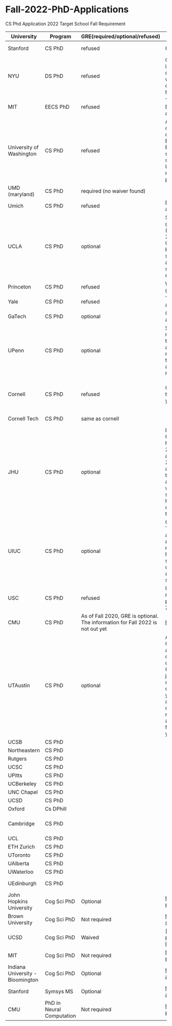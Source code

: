 # Fall-2022-PhD-Applications
CS Phd Application 2022 Target School Fall Requirement

| University                       | Program                   | GRE(required/optional/refused)                               | GRE Waive description                                        | DDL             | DDL websites                                                 | Application Websites                                         | Email                                                        |
| -------------------------------- | ------------------------- | ------------------------------------------------------------ | ------------------------------------------------------------ | --------------- | ------------------------------------------------------------ | ------------------------------------------------------------ | ------------------------------------------------------------ |
| Stanford                         | CS PhD                    | refused                                                      | GREs are NOT required for MS and PhD applicants.             | December 7      | https://cs.stanford.edu/admissions/deadlines                 | https://gradadmissions.stanford.edu/applying/starting-your-application | admissions@cs.stanford.edu                                   |
| NYU                              | DS PhD                    | refused                                                      | COVID-19 Update: The GRE general test requirement is suspended for fall 2021 due to COVID-19. Please do not send us GRE test scores. If you do, the scores will not be reviewed or considered by the department's Admissions Committee. In subsequent terms, the general test is required. | December 12     | https://cs.nyu.edu/home/phd/admission.html                   | https://apply.gsas.nyu.edu/apply/                            | datascience-group@nyu.edu                                    |
| MIT                              | EECS PhD                  | refused                                                      | The Electrical Engineering and Computer Science Department does NOT require GRE scores for admission purposes. | December 15     | https://www.eecs.mit.edu/academics-admissions/graduate-program/admissions/dear-prospective-applicant | https://gradapply.mit.edu/eecs                               | grad-ap@eecs.mit.edu                                         |
| University of Washington         | CS PhD                    | refused                                                      | Autumn 2022 Admissions Notice: In response to current restrictions created by the COVID-19 health crisis, the Paul G. Allen School of Computer Science & Engineering will not be using the Graduate Records Examination (GRE) scores for Ph.D. applications submitted during the 2021-22 academic year. If GRE scores are submitted or self-reported to the University of Washington, the Paul G. Allen School will not have access to reviewing them in our admissions process. | December 15     | https://www.cs.washington.edu/academics/phd/admissions       | https://webapps.grad.uw.edu/applForAdmiss/login.aspx         | grad-admissions@cs.uw.edu                                    |
| UMD (maryland)                   | CS PhD                    | required (no waiver found)                                   |                                                              | December 17     | https://gradschool.umd.edu/computermathematicalnatural-sciences/cmsc | https://terpengage.force.com/community/CustomLoginPage?GradApp=True | gradschool@umd.edu                                           |
| Umich                            | CS PhD                    | refused                                                      | Due to the ongoing pandemic, GRE scores for this admissions cycle are neither required nor expected. | December 15     | https://cse.engin.umich.edu/academics/graduate/admissions/   | https://www.applyweb.com/cgi-bin/app?s=umgrad                | gradstaff@umich.edu                                          |
| UCLA                             | CS PhD                    | optional                                                     | Students who wish to apply for admission to our graduate program for the 2022-2023 academic year (applications for this cycle are due December 1, 2021) are not required to take the GRE or submit a GRE score report as part of their application package. However, students may voluntarily submit GRE test scores and they will be reviewed as part of the holistic application consideration. The applications with GRE scores will not be given greater weight than those that do not include scores. | December 1      | https://www.cs.ucla.edu/graduate-requirements/               | https://grad.ucla.edu/admissions/admission-application-for-graduate-admission/ | gradadm@cs.ucla.edu                                          |
| Princeton                        | CS PhD                    | refused                                                      | We are no longer either requiring or accepting GRE general exam scores. | December 15     | https://www.cs.princeton.edu/grad                            | https://www.applyweb.com/gspuappl/index.ftl                  | gradeinfo@cs.princeton.edu                                   |
| Yale                             | CS PhD                    | refused                                                      | The GRE score is not accepted for doctoral applicants.       | December 15     | https://cpsc.yale.edu/academics/graduate-program/yale-computer-science-admissions-faq | https://apply.grad.yale.edu/apply/                           | graduate.admissions@yale.edu                                 |
| GaTech                           | CS PhD                    | optional                                                     | General Graduate Record Examination (GRE) scores are optional. | December 15     | https://www.cc.gatech.edu/academics/degree-programs/phd/computer-science/admission-requirements | https://grad.gatech.edu/apply-now/                           | graduate@cc.gatech.edu                                       |
| UPenn                            | CS PhD                    | optional                                                     | Submitting your GRE scores is optional, but recommended for all of our graduate programs during the 2022-2023 application cycle. If you are/were able to take the GRE exam and have valid scores to report, we encourage you to do so. If you are not able to take the GRE exam, we will evaluate your application holistically. Your candidacy will not be negatively impacted if you do not report GRE scores. | December 15     | https://gradadm.seas.upenn.edu/how-to-apply/                 | https://www.applyweb.com/upenng/index.ftl                    | cis-info@cis.upenn.edu                                       |
| Cornell                          | CS PhD                    | refused                                                      | Cornell CS is "GRE free", meaning that we do not use the GRE in our admissions decisions and do not offer you a way to upload a GRE score. | December 15     | https://www.cs.cornell.edu/phd/admissions                    | [https://shibboleth-idp.collegenet.com/idp/profile/SAML2/Redirect/SSO?SAMLRequest=fZJNb8IwDIb%2FSpU7TdsNxCKK1MFhSGwgynbYZUpTFyKlSRen6%2Fj3C18DLkhRFDn2%2B9pPMkJeq4ZlrdvqFXy3gC74rZVGdrhISWs1MxwlMs1rQOYEy7PXOUvCiDXWOCOMIkGGCNZJoydGY1uDzcH%2BSAHvq3lKts41yCjtui7kTaN2HRShMDXFrSwKo8Btaf5%2FDBEN3VskdLnI1ySY%2Bp6k5nv1i9altCfLxqspBRvQ4A7CPkR9c5VUcJJaQSktCEfzfEGC2TQlX%2BVAlFE%2Frgro87h6Sgq%2FPfSrIioLqAbJ0KchtjDT6Lh2KUmiJO5FQ7%2FWUcKSmPUfP0mwPDF4lrqUenMfWHFMQvayXi97x%2FE%2BwOJhNJ9AxqM9dnYwtlcPcV%2BWn%2BmT8ZnPFecbMlwI02pHR%2FTK6OjasDevPJsujZJiF2RKmW5igTtISUzo%2BFhy%2B1fGfw%3D%3D&RelayState=https%3A%2F%2Fwww.applyweb.com%2Fshibboleth%2Fgatekeeper%3Fdest%3D%252Fcgi-bin%252Fapp%253Fs%253Dcornellg](https://shibboleth-idp.collegenet.com/idp/profile/SAML2/Redirect/SSO?SAMLRequest=fZJNb8IwDIb%2FSpU7TdsNxCKK1MFhSGwgynbYZUpTFyKlSRen6%2Fj3C18DLkhRFDn2%2B9pPMkJeq4ZlrdvqFXy3gC74rZVGdrhISWs1MxwlMs1rQOYEy7PXOUvCiDXWOCOMIkGGCNZJoydGY1uDzcH%2BSAHvq3lKts41yCjtui7kTaN2HRShMDXFrSwKo8Btaf5%2FDBEN3VskdLnI1ySY%2Bp6k5nv1i9altCfLxqspBRvQ4A7CPkR9c5VUcJJaQSktCEfzfEGC2TQlX%2BVAlFE%2Frgro87h6Sgq%2FPfSrIioLqAbJ0KchtjDT6Lh2KUmiJO5FQ7%2FWUcKSmPUfP0mwPDF4lrqUenMfWHFMQvayXi97x%2FE%2BwOJhNJ9AxqM9dnYwtlcPcV%2BWn%2BmT8ZnPFecbMlwI02pHR%2FTK6OjasDevPJsujZJiF2RKmW5igTtISUzo%2BFhy%2B1fGfw%3D%3D&RelayState=https%3A%2F%2Fwww.applyweb.com%2Fshibboleth%2Fgatekeeper%3Fdest%3D%2Fcgi-bin%2Fapp%3Fs%3Dcornellg) | [phd@cs.cornell.edu](mailto:phd@cs.cornell.edu)              |
| Cornell Tech                     | CS PhD                    | same as cornell                                              |                                                              | same as cornell |                                                              |                                                              | same as above                                                |
| JHU                              | CS PhD                    | optional                                                     | In response to the test accessibility issues caused by COVID-19, the Whiting School of Engineering (WSE) has decided to make the GRE exam optional for the 2021 admissions cycle. This only applies to graduate applications for the following start terms: Spring 2021, Summer 2021, and Fall 2021. For those applicants that have GRE scores ready, we will accept them. Please note, there will be no admissions advantage in submitting GRE scores. Likewise, there will be no disadvantage to any applicant for not submitting GRE scores. Our programs engage in holistic admissions review, and we expect many competitive applications will not include GRE scores this year. | December 15     | https://www.cs.jhu.edu/phd-graduate-admissions/              | [https://applygrad.jhu.edu/apply/](https://applygrad.jhu.edu/apply/?sr=9aceddc1-d563-4a68-a7b8-a023986c3cb7) | [WSEGrad-Admissions@jhu.edu](mailto:WSEGrad-Admissions@jhu.edu?subject=English Proficiency Test Waiver Inquiry) |
| UIUC                             | CS PhD                    | optional                                                     | General Record Examination (GRE) – Not Required The Graduate Record Examination (GRE) general aptitude tests (Verbal, Quantitative, and Analytical) and subject test scores are recommended, but not required. In some cases, the scores may provide helpful supporting information. If you would like to submit scores, we recommend that you scan your official score report as a PDF file and attach it to your application. You do NOT need to submit official scores through ETS. | December 15     | https://cs.illinois.edu/admissions/graduate/application-deadlines | https://choose.illinois.edu/apply/                           | [admissions@cs.illinois.edu](mailto:admissions@cs.illinois.edu) |
| USC                              | CS PhD                    | refused                                                      | USC has issued a temporary waiver of the GRE score requirement for students applying to graduate programs in Spring 2021, Summer 2021, and Fall 2021. | December 15     | https://www.cs.usc.edu/admission/                            | [https://usc.liaisoncas.com/applicant-ux/#/login](#/login)   | ldeleon@usc.edu                                              |
| CMU                              | CS PhD                    | As of Fall 2020, GRE is optional.  The information for Fall 2022 is not out yet | https://csd.cmu.edu/academics/doctoral/admissions            | not updated yet | https://csd.cmu.edu/academics/doctoral/admissions            | https://applygrad.cs.cmu.edu/apply/index.php?domain=1        | applygrad@cs.cmu.edu (general) ltiwebmaster@cs.cmu.edu (NLP) |
| UTAustin                         | CS PhD                    | optional                                                     | As a temporary accommodation in response to COVID-19, the GRE requirement will be waived for all applicants for the Fall 2022 semester. Students may continue to submit official GRE scores for consideration, but they will not be required to do so. GRE scores when provided, will continue to serve as just one of the many factors considered in our review of a student’s application. Please take into consideration that providing GRE scores can bolster your application if there are aspects of your application that you feel may be not as competitive as others. If you have any questions, please feel free to reach out to us and we can better assist you. Please allow up to 72 hours after submitting your application for the GRE to be removed from the “To-Do” items on your MyStatus page. | December 15     | https://www.cs.utexas.edu/faq/graduate                       | closed now                                                   | csadmis@cs.utexas.edu                                        |
| UCSB                             | CS PhD                    |                                                              |                                                              |                 |                                                              |                                                              | gradadmissions@graddiv.ucsb.edu                              |
| Northeastern                     | CS PhD                    |                                                              |                                                              |                 |                                                              |                                                              | khoury-gradschool@northeastern.edu                           |
| Rutgers                          | CS PhD                    |                                                              |                                                              |                 |                                                              |                                                              | cs-phd-program@cs.rutgers.edu                                |
| UCSC                             | CS PhD                    |                                                              |                                                              |                 |                                                              |                                                              | [gradadm@ucsc.edu](mailto:gradadm@ucsc.edu)                  |
| UPitts                           | CS PhD                    |                                                              |                                                              |                 |                                                              |                                                              | [cs-admissions@cs.pitt.edu](mailto:cs-admissions@cs.pitt.edu) |
| UCBerkeley                       | CS PhD                    |                                                              |                                                              |                 |                                                              |                                                              | gradadm@berkeley.edu                                         |
| UNC Chapel                       | CS PhD                    |                                                              |                                                              |                 |                                                              |                                                              | [gradadmissions@unc.edu](mailto:gradadmissions@unc.edu)      |
| UCSD                             | CS PhD                    |                                                              |                                                              |                 |                                                              |                                                              | csegradinfo-phd@eng.ucsd.edu                                 |
| Oxford                           | Cs DPhill                 |                                                              |                                                              |                 |                                                              |                                                              | graduate.admissions@cs.ox.ac.uk                              |
| Cambridge                        | CS PhD                    |                                                              |                                                              |                 |                                                              |                                                              | graduate-admin@cl.cam.ac.uk (not sure) Postgraduate.Admissions@cl.cam.ac.uk |
| UCL                              | CS PhD                    |                                                              |                                                              |                 |                                                              |                                                              | cs.phdadmissions@ucl.ac.uk                                   |
| ETH Zurich                       | CS PhD                    |                                                              |                                                              |                 |                                                              |                                                              | [phd@inf.ethz.ch.](mailto:phd@inf.ethz.ch)                   |
| UToronto                         | CS PhD                    |                                                              |                                                              |                 |                                                              |                                                              | gradapplications@cs.toronto.edu                              |
| UAlberta                         | CS PhD                    |                                                              |                                                              |                 |                                                              |                                                              | [csapplygrad@ualberta.ca](mailto:csapplygrad@ualberta.ca)    |
| UWaterloo                        | CS PhD                    |                                                              |                                                              |                 |                                                              |                                                              | gradapp@uwaterloo.ca                                         |
| UEdinburgh                       | CS PhD                    |                                                              |                                                              |                 |                                                              |                                                              | https://www.inf.ed.ac.uk/cgi-bin/iss/external-contact.cgi    |
| John Hopkins University          | Cog Sci PhD               | Optional                                                     | https://cogsci.jhu.edu/graduate/phd-program/admissions/      |                 |                                                              |                                                              |                                                              |
| Brown University                 | Cog Sci PhD               | Not required                                                 | https://www.brown.edu/graduateprograms/cognitive-science-phd |                 |                                                              |                                                              |                                                              |
| UCSD                             | Cog Sci PhD               | Waived                                                       | [https://cogsci.ucsd.edu/graduates/phd-program/admissions/index.html#Admission-Information](#Admission-Information) |                 |                                                              |                                                              |                                                              |
| MIT                              | Cog Sci PhD               | Not required                                                 | https://bcs.mit.edu/academic-program/graduate/graduate-admissions |                 |                                                              |                                                              |                                                              |
| Indiana University - Bloomington | Cog Sci PhD               | Optional                                                     | https://cogs.indiana.edu/graduate/how-to-apply/index.html    |                 |                                                              |                                                              |                                                              |
| Stanford                         | Symsys MS                 | Optional                                                     | https://symsys.stanford.edu/graduatesms-admissions/external-admissions |                 |                                                              |                                                              |                                                              |
| CMU                              | PhD in Neural Computation | Not required                                                 | https://www.cmu.edu/ni/academics/phd-application-process.html |                 |                                                              |                                                              |                                                              |

